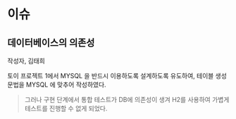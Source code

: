 # 이슈

## 데이터베이스의 의존성

작성자, 김태희

토이 프로젝트 1에서 MYSQL 을 반드시 이용하도록 설계하도록 유도하여,
테이블 생성 문법을 MYSQL 에 맞추어 작성하였다.

> 그러나 구현 단계에서 통합 테스트가 DB에 의존성이 생겨 H2를 사용하여 가볍게 테스트를 진행할 수 없게 되었다.
